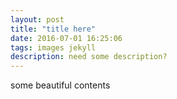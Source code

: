 ```yaml
---
layout: post
title: "title here"
date: 2016-07-01 16:25:06
tags: images jekyll
description: need some description?
---
```


some beautiful contents
